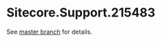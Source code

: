 # Sitecore.Support.215483

See [master branch](https://github.com/sitecoresupport/Sitecore.Support.215483) for details.